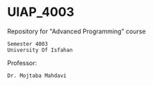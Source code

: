 # UIAP_4003

Repository for "Advanced Programming" course

    Semester 4003
    University Of Isfahan

Professor:

    Dr. Mojtaba Mahdavi
